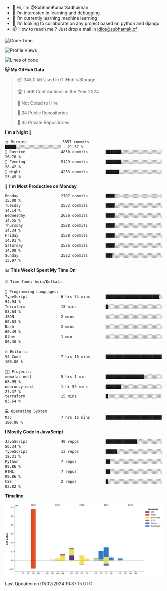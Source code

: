 - 👋 Hi, I’m @SubhamKumarSadhukhan
- 👀 I’m interested in learning and debugging
- 🌱 I’m currently learning machine learning
- 💞️ I’m looking to collaborate on any project based on python and django
- 📫 How to reach me ?
      Just drop a mail in idiot@subhamsk.cf

<!---
SubhamKumarSadhukhan/SubhamKumarSadhukhan is a ✨ special ✨ repository because its `README.md` (this file) appears on your GitHub profile.
You can click the Preview link to take a look at your changes.
--->


<!--START_SECTION:waka-->
![Code Time](http://img.shields.io/badge/Code%20Time-1%2C920%20hrs%2051%20mins-blue)

![Profile Views](http://img.shields.io/badge/Profile%20Views-0-blue)

![Lines of code](https://img.shields.io/badge/From%20Hello%20World%20I%27ve%20Written-2.4%20million%20lines%20of%20code-blue)

**🐱 My GitHub Data** 

> 📦 348.0 kB Used in GitHub's Storage 
 > 
> 🏆 1,569 Contributions in the Year 2024
 > 
> 🚫 Not Opted to Hire
 > 
> 📜 24 Public Repositories 
 > 
> 🔑 35 Private Repositories 
 > 
**I'm a Night 🦉** 

```text
🌞 Morning                3857 commits        █████░░░░░░░░░░░░░░░░░░░░   21.37 % 
🌆 Daytime                4830 commits        ███████░░░░░░░░░░░░░░░░░░   26.76 % 
🌃 Evening                5129 commits        ███████░░░░░░░░░░░░░░░░░░   28.42 % 
🌙 Night                  4233 commits        ██████░░░░░░░░░░░░░░░░░░░   23.45 % 
```
📅 **I'm Most Productive on Monday** 

```text
Monday                   2707 commits        ████░░░░░░░░░░░░░░░░░░░░░   15.00 % 
Tuesday                  2552 commits        ████░░░░░░░░░░░░░░░░░░░░░   14.14 % 
Wednesday                2626 commits        ████░░░░░░░░░░░░░░░░░░░░░   14.55 % 
Thursday                 2588 commits        ████░░░░░░░░░░░░░░░░░░░░░   14.34 % 
Friday                   2528 commits        ████░░░░░░░░░░░░░░░░░░░░░   14.01 % 
Saturday                 2526 commits        ████░░░░░░░░░░░░░░░░░░░░░   14.00 % 
Sunday                   2522 commits        ███░░░░░░░░░░░░░░░░░░░░░░   13.97 % 
```


📊 **This Week I Spent My Time On** 

```text
🕑︎ Time Zone: Asia/Kolkata

💬 Programming Languages: 
TypeScript               6 hrs 54 mins       ████████████████████████░   94.94 % 
Terraform                15 mins             █░░░░░░░░░░░░░░░░░░░░░░░░   03.64 % 
JSON                     2 mins              ░░░░░░░░░░░░░░░░░░░░░░░░░   00.63 % 
Bash                     2 mins              ░░░░░░░░░░░░░░░░░░░░░░░░░   00.49 % 
Other                    1 min               ░░░░░░░░░░░░░░░░░░░░░░░░░   00.30 % 

🔥 Editors: 
VS Code                  7 hrs 16 mins       █████████████████████████   100.00 % 

🐱‍💻 Projects: 
memofac-nest             5 hrs 1 min         █████████████████░░░░░░░░   68.99 % 
neuroncy-nest            1 hr 59 mins        ███████░░░░░░░░░░░░░░░░░░   27.37 % 
terraform                15 mins             █░░░░░░░░░░░░░░░░░░░░░░░░   03.64 % 

💻 Operating System: 
Mac                      7 hrs 16 mins       █████████████████████████   100.00 % 
```

**I Mostly Code in JavaScript** 

```text
JavaScript               40 repos            ██████████████░░░░░░░░░░░   56.34 % 
TypeScript               13 repos            █████░░░░░░░░░░░░░░░░░░░░   18.31 % 
Python                   7 repos             ██░░░░░░░░░░░░░░░░░░░░░░░   09.86 % 
HTML                     7 repos             ██░░░░░░░░░░░░░░░░░░░░░░░   09.86 % 
CSS                      2 repos             █░░░░░░░░░░░░░░░░░░░░░░░░   02.82 % 
```



**Timeline**

![Lines of Code chart](https://raw.githubusercontent.com/SubhamKumarSadhukhan/SubhamKumarSadhukhan/main/assets/bar_graph.png)


 Last Updated on 01/02/2024 10:37:15 UTC
<!--END_SECTION:waka-->
